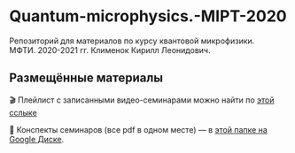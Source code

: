 # Quantum-microphysics.-MIPT-2020
Репозиторий для материалов по курсу квантовой микрофизики.  
МФТИ. 2020-2021 гг.
Клименок Кирилл Леонидович.

## Размещённые материалы
🎬 Плейлист с записанными видео-семинарами можно найти по [этой сслыке](https://www.youtube.com/playlist?list=PLDoVMzNTg4wbGo1ENO7ulWOy-FcTBwjB_)

📝 Конспекты семинаров (все pdf в одном месте) — в [этой папке на Google Диске](https://drive.google.com/drive/folders/1Us3C3_vWwUjpfTcDhhfJM-e9c_Oae26K).
